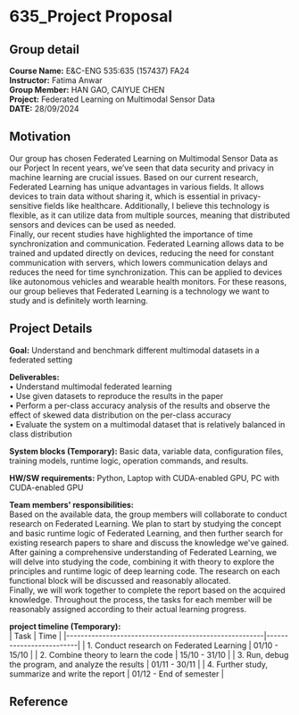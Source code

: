 # 635_Project Proposal 
## Group detail
__Course Name:__ E&C-ENG 535:635 (157437) FA24  
__Instructor:__ Fatima Anwar  
__Group Member:__ HAN GAO, CAIYUE CHEN  
__Project:__ Federated Learning on Multimodal Sensor Data  
__DATE:__ 28/09/2024  

## Motivation
Our group has chosen Federated Learning on Multimodal Sensor Data as our Porject In recent years, we’ve seen that data security and privacy in machine learning are crucial issues. Based on our current research, Federated Learning has unique advantages in various fields. It allows devices to train data without sharing it, which is essential in privacy-sensitive fields like healthcare. Additionally, I believe this technology is flexible, as it can utilize data from multiple sources, meaning that distributed sensors and devices can be used as needed.  
Finally, our recent studies have highlighted the importance of time synchronization and communication. Federated Learning allows data to be trained and updated directly on devices, reducing the need for constant communication with servers, which lowers communication delays and reduces the need for time synchronization. This can be applied to devices like autonomous vehicles and wearable health monitors. For these reasons, our group believes that Federated Learning is a technology we want to study and is definitely worth learning.

## Project Details  
__Goal:__ Understand and benchmark different multimodal datasets in a federated setting

__Deliverables:__  
• Understand multimodal federated learning  
• Use given datasets to reproduce the results in the paper  
• Perform a per-class accuracy analysis of the results and observe the effect of skewed data distribution on the per-class accuracy  
• Evaluate the system on a multimodal dataset that is relatively balanced in class distribution  

__System blocks (Temporary):__
Basic data, variable data, configuration files, training models, runtime logic, operation commands, and results.  

__HW/SW requirements:__
Python, Laptop with CUDA-enabled GPU, PC with CUDA-enabled GPU  

__Team members' responsibilities:__  
Based on the available data, the group members will collaborate to conduct research on Federated Learning. We plan to start by studying the concept and basic runtime logic of Federated Learning, and then further search for existing research papers to share and discuss the knowledge we've gained.  
After gaining a comprehensive understanding of Federated Learning, we will delve into studying the code, combining it with theory to explore the principles and runtime logic of deep learning code. The research on each functional block will be discussed and reasonably allocated.  
Finally, we will work together to complete the report based on the acquired knowledge. Throughout the process, the tasks for each member will be reasonably assigned according to their actual learning progress.  

__project timeline (Temporary):__  
| Task                                                  | Time                    |
|-------------------------------------------------------|-------------------------|
| 1. Conduct research on Federated Learning             | 01/10 - 15/10           |
| 2. Combine theory to learn the code                   | 15/10 - 31/10           |
| 3. Run, debug the program, and analyze the results    | 01/11 - 30/11           |
| 4. Further study, summarize and write the report      | 01/12 - End of semester |


## Reference  





